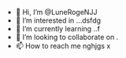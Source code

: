 - 👋 Hi, I’m @LuneRogeNJJ
- 👀 I’m interested in ...dsfdg
- 🌱 I’m currently learning ..f
- 💞️ I’m looking to collaborate on .
- 📫 How to reach me nghjgs
x
<!---
LuneRog/LuneRog is a ✨ special ✨ repository because its `README.md` (this file) appears on your GitHub profile.
You can click the Preview link to take a look at your changes.
--->
